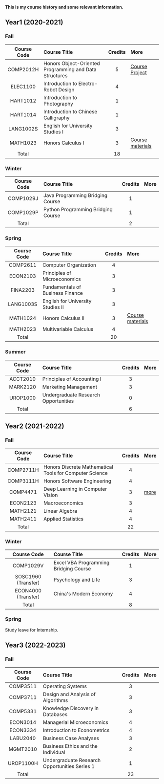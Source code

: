 <!-- [Home](./index.md) -->

**This is my course history and some relevant information.**

## Year1 (2020-2021)

### Fall

|Course Code|Course Title|Credits|More|
|:--:|:---|:--:|:---|
|COMP2012H|Honors Object-Oriented Programming and Data Structures|5|[Course Project](https://github.com/Zhang-JK/Memorier)|
|ELEC1100|Introduction to Electro-Robot Design|4||
|HART1012|Introduction to Photography|1||
|HART1014|Introduction to Chinese Calligraphy|1||
|LANG1002S|English for University Studies I|3||
|MATH1023|Honors Calculus I|3|[Course materials](https://canvas.ust.hk/courses/32438)|
|Total||18||

### Winter

|Course Code|Course Title|Credits|More|
|:--:|:---|:--:|:---|
|COMP1029J|Java Programming Bridging Course|1||
|COMP1029P|Python Programming Bridging Course|1||
|Total||2||

### Spring

|Course Code|Course Title|Credits|More|
|:--:|:---|:--:|:---|
|COMP2611| Computer Organization|4||
|ECON2103| Principles of Microeconomics|3||
|FINA2203| Fundamentals of Business Finance|3||
|LANG1003S| English for University Studies II|3||
|MATH1024| Honors Calculus II|3|[Course materials](https://canvas.ust.hk/courses/35515)|
|MATH2023| Multivariable Calculus|4||
|Total||20||

### Summer

|Course Code|Course Title|Credits|More|
|:--:|:---|:--:|:---|
|ACCT2010|Principles of Accounting I|3||
|MARK2120|Marketing Management |3||
|UROP1000|Undergraduate Research Opportunities|0||
|Total||6||

## Year2 (2021-2022)

### Fall

|Course Code|Course Title|Credits|More|
|:--:|:---|:--:|:---|
|COMP2711H| Honors Discrete Mathematical Tools for Computer Science|4||
|COMP3111H| Honors Software Engineering|4||
|COMP4471| Deep Learning in Computer Vision|3|[more](https://github.com/ZHANG-Zhong-HKUST/COMP4471-CS231n)|
|ECON2123| Macroeconomics|3||
|MATH2121| Linear Algebra|4||
|MATH2411| Applied Statistics|4||
|Total||22||

### Winter

|Course Code|Course Title|Credits|More|
|:--:|:---|:--:|:---|
|COMP1029V|Excel VBA Programming Bridging Course|1||
|SOSC1960 (Transfer)|Psychology and Life|3||
|ECON4000 (Transfer)|China's Modern Economy|4||
|Total||8||

### Spring

Study leave for Internship.

## Year3 (2022-2023)

### Fall

|Course Code|Course Title|Credits|More|
|:--:|:---|:--:|:---|
|COMP3511|Operating Systems|3||
|COMP3711|Design and Analysis of Algorithms|3||
|COMP5331|Knowledge Discovery in Databases|3||
|ECON3014|Managerial Microeconomics|4||
|ECON3334|Introduction to Econometrics|4||
|LABU2040|Business Case Analyses|3||
|MGMT2010|Business Ethics and the Individual|2||
|UROP1100H|Undergraduate Research Opportunities Series 1|1||
|Total||23||